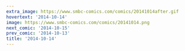```yaml
---
extra_image: https://www.smbc-comics.com/comics/20141014after.gif
hovertext: '2014-10-14'
image: https://www.smbc-comics.com/comics/20141014.png
next_comic: '2014-10-15'
prev_comic: '2014-10-13'
title: '2014-10-14'
---
```


